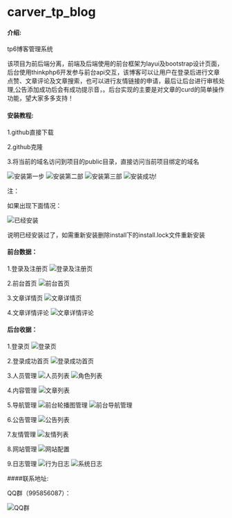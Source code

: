 # carver_tp_blog

#### 介绍:

tp6博客管理系统

该项目为前后端分离，前端及后端使用的前台框架为layui及bootstrap设计页面，后台使用thinkphp6开发参与前台api交互，该博客可以让用户在登录后进行文章点赞、文章评论及文章搜索，也可以进行友情链接的申请，最后让后台进行审核处理,公告添加成功后会有成功提示音，。后台实现的主要是对文章的curd的简单操作功能，望大家多多支持！

#### 安装教程:

1.github直接下载

2.github克隆

3.将当前的域名访问到项目的public目录，直接访问当前项目绑定的域名

![安装第一步](https://images.gitee.com/uploads/images/2021/0410/192225_1daa81f9_5145565.png "安装第一步.png")
![安装第二部](https://images.gitee.com/uploads/images/2021/0410/192458_e495425a_5145565.png "安装第二步.png")
![安装第三部](https://images.gitee.com/uploads/images/2021/0410/192721_a8f60dc8_5145565.png "安装第三步.png")
![安装成功!](https://images.gitee.com/uploads/images/2021/0410/192757_d2645799_5145565.png "安装第四步.png")

注：

如果出现下面情况：

![已经安装](https://images.gitee.com/uploads/images/2021/0410/192922_ca782a71_5145565.png "已经安装成功.png")

说明已经安装过了，如需重新安装删除install下的install.lock文件重新安装

#### 前台数据：
1.登录及注册页
![登录及注册页](https://images.gitee.com/uploads/images/2021/0410/185248_11818f13_5145565.png "登录及注册页.png")

2.前台首页
![前台首页](https://images.gitee.com/uploads/images/2021/0410/185220_2a0db04f_5145565.png "前台首页.png")

3.文章详情页
![文章详情页](https://images.gitee.com/uploads/images/2021/0410/185511_d4788b58_5145565.png "文章详情页.png")

4.文章详情评论
![文章详情评论](https://images.gitee.com/uploads/images/2021/0410/185559_cd2b9aa5_5145565.png "文章详情评论.png")

#### 后台收据：
1.登录页
![登录页](https://images.gitee.com/uploads/images/2021/0410/185928_3fe56ae2_5145565.png "登录页.png")

2.登录成功首页
![登录成功首页](https://images.gitee.com/uploads/images/2021/0410/185905_c6503de2_5145565.png "登录成功首页.png")

3.人员管理
![人员列表](https://images.gitee.com/uploads/images/2021/0410/190033_0b87241f_5145565.png "人员列表.png")
![角色列表](https://images.gitee.com/uploads/images/2021/0410/190153_1a4714ee_5145565.png "角色列表.png")

4.内容管理
![文章列表](https://images.gitee.com/uploads/images/2021/0410/190308_be293127_5145565.png "文章列表.png")

5.导航管理
![前台轮播图管理](https://images.gitee.com/uploads/images/2021/0410/190351_93dba5cc_5145565.png "前台轮播图管理.png")
![前台导航管理](https://images.gitee.com/uploads/images/2021/0410/190435_7586c8df_5145565.png "前台导航管理.png")

6.公告管理
![公告列表](https://images.gitee.com/uploads/images/2021/0410/190510_31040f74_5145565.png "公告列表.png")

7.友情管理
![友情列表](https://images.gitee.com/uploads/images/2021/0410/190553_83602051_5145565.png "友情列表.png")

8.网站管理
![网站配置](https://images.gitee.com/uploads/images/2021/0410/190655_da94852d_5145565.png "网站配置.png")

9.日志管理
![行为日志](https://images.gitee.com/uploads/images/2021/0410/190728_33c975cc_5145565.png "行为日志.png")
![系统日志](https://images.gitee.com/uploads/images/2021/0410/190750_f5ee8d17_5145565.png "系统日志.png")


####联系地址:

 QQ群（995856087）：

![QQ群](https://images.gitee.com/uploads/images/2021/0410/195733_e34ff549_5145565.png "QQ群.png")